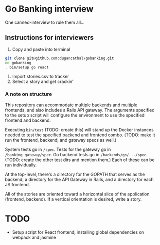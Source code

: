 # Go Banking interview

One canned-interview to rule them all...

## Instructions for interviewers

1. Copy and paste into terminal
  ```bash
  git clone git@github.com:dugancathal/gobanking.git
  cd gobanking
  . bin/setup go react
  ```

1. Import stories.csv to tracker
1. Select a story and get crackin'

### A note on structure

This repository can accommodate multiple backends and multiple frontends, and also
includes a Rails API gateway. The arguments specified to the setup script will
configure the environment to use the specified frontend and backend.

Executing `bin/test` (TODO: create this) will stand up the Docker instances
needed to test the specified backend and frontend combo. (TODO: make it run the
frontend, backend, and gateway specs as well.)

System tests go in `/spec`. Tests for the gateway go in `/banking_gateway/spec`.
Go backend tests go in `/backends/go/.../spec`. (TODO: create the other test dirs
and mention them.) Each of these can be run individually.

At the top-level, there's a directory for the GOPATH that serves as the backend,
a directory for the API Gateway in Rails, and a directory for each JS frontend.

All of the stories are oriented toward a horizontal slice of the application (frontend, backend).
If a vertical orientation is desired, write a story.

# TODO

* Setup script for React frontend, installing global dependencies on webpack and jasmine
